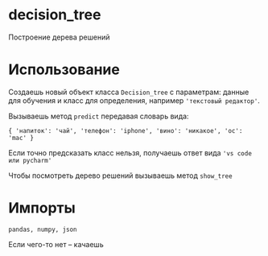 # decision_tree
Построение дерева решений

# Использование
Создаешь новый объект класса `Decision_tree` c параметрам: данные для обучения и класс для определения, например `'текстовый редактор'`.

Вызываешь метод `predict` передавая словарь вида:

`
{
    'напиток': 'чай',
    'телефон': 'iphone',
     'вино': 'никакое',
     'ос': 'mac'
}
`

Если точно предсказать класс нельзя, получаешь ответ вида `'vs code или pycharm'`

Чтобы посмотреть дерево решений вызываешь метод `show_tree`

# Импорты
`pandas, numpy, json`

Если чего-то нет – качаешь
